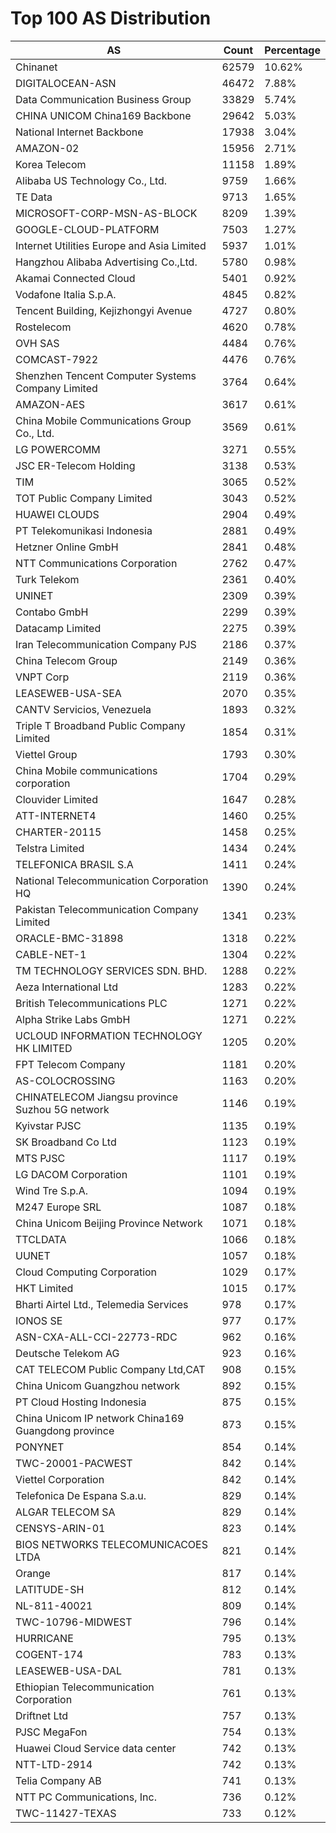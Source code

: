 # Top 100 AS Distribution
| AS | Count | Percentage |
|----|----|----|
| Chinanet | 62579 | 10.62% |
| DIGITALOCEAN-ASN | 46472 | 7.88% |
| Data Communication Business Group | 33829 | 5.74% |
| CHINA UNICOM China169 Backbone | 29642 | 5.03% |
| National Internet Backbone | 17938 | 3.04% |
| AMAZON-02 | 15956 | 2.71% |
| Korea Telecom | 11158 | 1.89% |
| Alibaba US Technology Co., Ltd. | 9759 | 1.66% |
| TE Data | 9713 | 1.65% |
| MICROSOFT-CORP-MSN-AS-BLOCK | 8209 | 1.39% |
| GOOGLE-CLOUD-PLATFORM | 7503 | 1.27% |
| Internet Utilities Europe and Asia Limited | 5937 | 1.01% |
| Hangzhou Alibaba Advertising Co.,Ltd. | 5780 | 0.98% |
| Akamai Connected Cloud | 5401 | 0.92% |
| Vodafone Italia S.p.A. | 4845 | 0.82% |
| Tencent Building, Kejizhongyi Avenue | 4727 | 0.80% |
| Rostelecom | 4620 | 0.78% |
| OVH SAS | 4484 | 0.76% |
| COMCAST-7922 | 4476 | 0.76% |
| Shenzhen Tencent Computer Systems Company Limited | 3764 | 0.64% |
| AMAZON-AES | 3617 | 0.61% |
| China Mobile Communications Group Co., Ltd. | 3569 | 0.61% |
| LG POWERCOMM | 3271 | 0.55% |
| JSC ER-Telecom Holding | 3138 | 0.53% |
| TIM | 3065 | 0.52% |
| TOT Public Company Limited | 3043 | 0.52% |
| HUAWEI CLOUDS | 2904 | 0.49% |
| PT Telekomunikasi Indonesia | 2881 | 0.49% |
| Hetzner Online GmbH | 2841 | 0.48% |
| NTT Communications Corporation | 2762 | 0.47% |
| Turk Telekom | 2361 | 0.40% |
| UNINET | 2309 | 0.39% |
| Contabo GmbH | 2299 | 0.39% |
| Datacamp Limited | 2275 | 0.39% |
| Iran Telecommunication Company PJS | 2186 | 0.37% |
| China Telecom Group | 2149 | 0.36% |
| VNPT Corp | 2119 | 0.36% |
| LEASEWEB-USA-SEA | 2070 | 0.35% |
| CANTV Servicios, Venezuela | 1893 | 0.32% |
| Triple T Broadband Public Company Limited | 1854 | 0.31% |
| Viettel Group | 1793 | 0.30% |
| China Mobile communications corporation | 1704 | 0.29% |
| Clouvider Limited | 1647 | 0.28% |
| ATT-INTERNET4 | 1460 | 0.25% |
| CHARTER-20115 | 1458 | 0.25% |
| Telstra Limited | 1434 | 0.24% |
| TELEFONICA BRASIL S.A | 1411 | 0.24% |
| National Telecommunication Corporation HQ | 1390 | 0.24% |
| Pakistan Telecommunication Company Limited | 1341 | 0.23% |
| ORACLE-BMC-31898 | 1318 | 0.22% |
| CABLE-NET-1 | 1304 | 0.22% |
| TM TECHNOLOGY SERVICES SDN. BHD. | 1288 | 0.22% |
| Aeza International Ltd | 1283 | 0.22% |
| British Telecommunications PLC | 1271 | 0.22% |
| Alpha Strike Labs GmbH | 1271 | 0.22% |
| UCLOUD INFORMATION TECHNOLOGY HK LIMITED | 1205 | 0.20% |
| FPT Telecom Company | 1181 | 0.20% |
| AS-COLOCROSSING | 1163 | 0.20% |
| CHINATELECOM Jiangsu province Suzhou 5G network | 1146 | 0.19% |
| Kyivstar PJSC | 1135 | 0.19% |
| SK Broadband Co Ltd | 1123 | 0.19% |
| MTS PJSC | 1117 | 0.19% |
| LG DACOM Corporation | 1101 | 0.19% |
| Wind Tre S.p.A. | 1094 | 0.19% |
| M247 Europe SRL | 1087 | 0.18% |
| China Unicom Beijing Province Network | 1071 | 0.18% |
| TTCLDATA | 1066 | 0.18% |
| UUNET | 1057 | 0.18% |
| Cloud Computing Corporation | 1029 | 0.17% |
| HKT Limited | 1015 | 0.17% |
| Bharti Airtel Ltd., Telemedia Services | 978 | 0.17% |
| IONOS SE | 977 | 0.17% |
| ASN-CXA-ALL-CCI-22773-RDC | 962 | 0.16% |
| Deutsche Telekom AG | 923 | 0.16% |
| CAT TELECOM Public Company Ltd,CAT | 908 | 0.15% |
| China Unicom Guangzhou network | 892 | 0.15% |
| PT Cloud Hosting Indonesia | 875 | 0.15% |
| China Unicom IP network China169 Guangdong province | 873 | 0.15% |
| PONYNET | 854 | 0.14% |
| TWC-20001-PACWEST | 842 | 0.14% |
| Viettel Corporation | 842 | 0.14% |
| Telefonica De Espana S.a.u. | 829 | 0.14% |
| ALGAR TELECOM SA | 829 | 0.14% |
| CENSYS-ARIN-01 | 823 | 0.14% |
| BIOS NETWORKS TELECOMUNICACOES LTDA | 821 | 0.14% |
| Orange | 817 | 0.14% |
| LATITUDE-SH | 812 | 0.14% |
| NL-811-40021 | 809 | 0.14% |
| TWC-10796-MIDWEST | 796 | 0.14% |
| HURRICANE | 795 | 0.13% |
| COGENT-174 | 783 | 0.13% |
| LEASEWEB-USA-DAL | 781 | 0.13% |
| Ethiopian Telecommunication Corporation | 761 | 0.13% |
| Driftnet Ltd | 757 | 0.13% |
| PJSC MegaFon | 754 | 0.13% |
| Huawei Cloud Service data center | 742 | 0.13% |
| NTT-LTD-2914 | 742 | 0.13% |
| Telia Company AB | 741 | 0.13% |
| NTT PC Communications, Inc. | 736 | 0.12% |
| TWC-11427-TEXAS | 733 | 0.12% |
